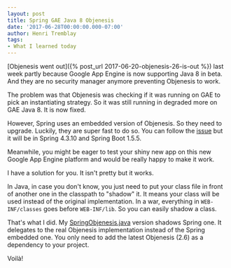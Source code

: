 ```yaml
---
layout: post
title: Spring GAE Java 8 Objenesis
date: '2017-06-28T00:00:00.000-07:00'
author: Henri Tremblay
tags:
- What I learned today
---
```


[Objenesis went out]({% post_url 2017-06-20-objenesis-26-is-out %}) last week partly because Google App Engine is now supporting Java 8 in 
beta. And they are no security manager anymore preventing Objenesis to work. 

The problem was that Objenesis was checking if it was running on GAE to pick an instantiating strategy. So it was still running in degraded 
more on GAE Java 8. It is now fixed.

However, Spring uses an embedded version of Objenesis. So they need to upgrade. Luckily, they are super fast to do so. You can follow the 
[issue](https://jira.spring.io/browse/SPR-15600) but it will be in Spring 4.3.10 and Spring Boot 1.5.5.

Meanwhile, you might be eager to test your shiny new app on this new Google App Engine platform and would be really happy to make it work.

I have a solution for you. It isn't pretty but it works.

In Java, in case you don't know, you just need to put your class file in front of another one in the classpath to "shadow" it. It means your 
class will be used instead of the original implementation. In a war, everything in `WEB-INF/classes` goes before `WEB-INF/lib`. So you can 
easily shadow a class.

That's what I did. My [SpringObjenesis.java](https://github.com/henri-tremblay/gaeshade/blob/master/src/main/java/org/springframework/objenesis/SpringObjenesis.java) 
version shadows Spring one. It delegates to the real Objenesis implementation instead of the Spring embedded one. You only need to add the latest 
Objenesis (2.6) as a dependency to your project.

Voilà!
